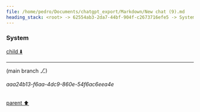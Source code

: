 ```yaml
---
file: /home/pedro/Documents/chatgpt_export/Markdown/New chat (9).md
heading_stack: <root> -> 62554ab3-2da7-44bf-904f-c2673716efe5 -> System -> 8d1d4b3c-44b1-4d04-96b3-550c080648bf -> System
---
```

### System

[child ⬇️](#aaa24b13-f6aa-4dc9-860e-54f6ac6eea4e)

---

(main branch ⎇)
###### aaa24b13-f6aa-4dc9-860e-54f6ac6eea4e
[parent ⬆️](#8d1d4b3c-44b1-4d04-96b3-550c080648bf)
